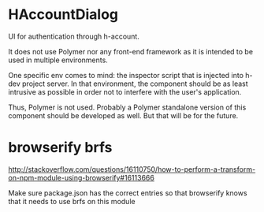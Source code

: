# HAccountDialog

UI for authentication through h-account.

It does not use Polymer nor any front-end framework as it is intended
to be used in multiple environments.

One specific env comes to mind: the inspector script that is injected into
h-dev project server. In that environment, the component should be as least
intrusive as possible in order not to interfere with the user's application.

Thus, Polymer is not used. Probably a Polymer standalone version of this 
component should be developed as well. But that will be for the future.

# browserify brfs 
http://stackoverflow.com/questions/16110750/how-to-perform-a-transform-on-npm-module-using-browserify#16113666

Make sure package.json has the correct entries so that browserify knows that it needs to use
brfs on this module